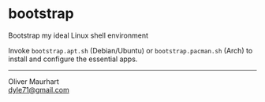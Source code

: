 # bootstrap

Bootstrap my ideal Linux shell environment

Invoke `bootstrap.apt.sh` (Debian/Ubuntu) or `bootstrap.pacman.sh` (Arch) to
install and configure the essential apps.

---  

Oliver Maurhart  
dyle71@gmail.com  
